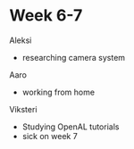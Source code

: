 # Week 6-7


Aleksi

- researching camera system


Aaro

- working from home


Viksteri

- Studying OpenAL tutorials
- sick on week 7